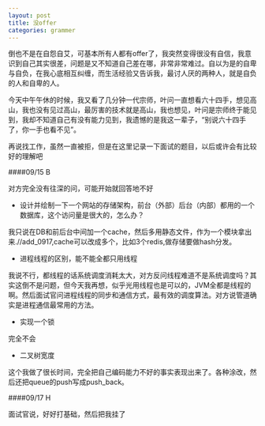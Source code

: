 ```yaml
---
layout: post
title: 没offer
categories: grammer
---
```


倒也不是在自怨自艾，可基本所有人都有offer了，我突然变得很没有自信，我意识到自己其实很差，问题是又不知道自己差在哪，非常非常难过。自以为是的自卑与自负，在我心底相互纠缠，而生活经验又告诉我，最讨人厌的两种人，就是自负的人和自卑的人。

今天中午午休的时候，我又看了几分钟一代宗师，叶问一直想看六十四手，想见高山，我也没有见过高山，最厉害的技术就是高山，我也想见，叶问是宗师终于能见到，我却不知道自己有没有能力见到，我遗憾的是我这一辈子，“别说六十四手了，你一手也看不见”。

再说找工作，虽然一直被拒，但是在这里记录一下面试的题目，以后或许会有比较好的理解吧

####09/15 B

对方完全没有往深的问，可能开始就回答地不好

* 设计并绘制一下一个网站的存储架构，前台（外部）后台（内部）都用的一个数据库，这个访问量是很大的，怎么办？

我只说在DB和前后台中间加一个cache，然后多用静态文件，作为一个模块拿出来.//add_0917,cache可以改成多个，比如3个redis,做存储要做hash分发。

* 进程线程的区别，能不能全都只用线程

我说不行，都线程的话系统调度消耗太大，对方反问线程难道不是系统调度吗？其实这倒不是问题，但今天我再想，似乎光用线程也是可以的，JVM全都是线程的啊。然后面试官问进程线程的同步和通信方式，最有效的调度算法。对方说管道确实是进程通信最常用的方法。

* 实现一个锁

完全不会

* 二叉树宽度

这个我做了很长时间，完全把自己编码能力不好的事实表现出来了。各种涂改，然后还把queue的push写成push_back。

####09/17 H

面试官说，好好打基础，然后把我挂了
